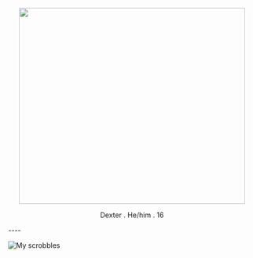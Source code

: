 

<p align="center">
  <img width="460" height="400" src="https://github.com/user-attachments/assets/d5b2fa74-5046-4bf6-86c3-e03e382392d3">
</p>

<p align="center">
Dexter . He/him . 16
</p>
----
</p>

![My scrobbles](https://lastfm-recently-played.vercel.app/api?user=HEYMISERY&count=1)

